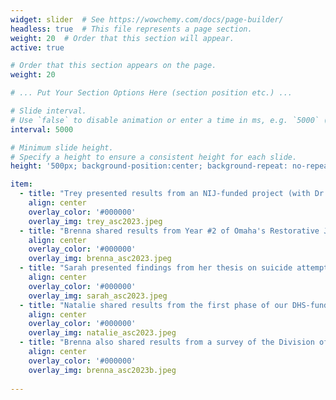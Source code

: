 ```yaml
---
widget: slider  # See https://wowchemy.com/docs/page-builder/
headless: true  # This file represents a page section.
weight: 20  # Order that this section will appear.
active: true

# Order that this section appears on the page.
weight: 20

# ... Put Your Section Options Here (section position etc.) ...

# Slide interval.
# Use `false` to disable animation or enter a time in ms, e.g. `5000` (5s).
interval: 5000

# Minimum slide height.
# Specify a height to ensure a consistent height for each slide.
height: '500px; background-position:center; background-repeat: no-repeat; background-size: contain'

item: 
  - title: "Trey presented results from an NIJ-funded project (with Dr. Nix)"
    align: center
    overlay_color: '#000000'
    overlay_img: trey_asc2023.jpeg
  - title: "Brenna shared results from Year #2 of Omaha's Restorative Justice Diversion Program (with Dr. Huff)"
    align: center
    overlay_color: '#000000'
    overlay_img: brenna_asc2023.jpeg
  - title: "Sarah presented findings from her thesis on suicide attempts in Omaha pre/post pandemic onset (supervised by Dr. Hashimi)"
    align: center
    overlay_color: '#000000'
    overlay_img: sarah_asc2023.jpeg
  - title: "Natalie shared results from the first phase of our DHS-funded project on insider threats in policing (with Dr. Kearns et al.)"
    align: center
    overlay_color: '#000000'
    overlay_img: natalie_asc2023.jpeg
  - title: "Brenna also shared results from a survey of the Division of Experimental Criminology members (with Dr. Huff)"
    align: center
    overlay_color: '#000000'
    overlay_img: brenna_asc2023b.jpeg
    
---
```

